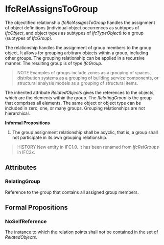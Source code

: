 # IfcRelAssignsToGroup

The objectified relationship _IfcRelAssignsToGroup_ handles the assignment of object definitions (individual object occurrences as subtypes of _IfcObject_, and object types as subtypes of _IfcTypeObject_) to a group (subtypes of _IfcGroup_).
<!-- end of short definition -->

The relationship handles the assignment of group members to the group object. It allows for grouping arbitrary objects within a group, including other groups. The grouping relationship can be applied in a recursive manner. The resulting group is of type _IfcGroup_.

> NOTE Examples of groups include zones as a grouping of spaces, distribution systems as a grouping of building service components, or structural analysis models as a grouping of structural items.

The inherited attribute _RelatedObjects_ gives the references to the objects, which are the elements within the group. The _RelatingGroup_ is the group that comprises all elements. The same object or object type can be included in zero, one, or many groups. Grouping relationships are not hierarchical.

**Informal Propositions**

1. The group assignment relationship shall be acyclic, that is, a group shall not participate in its own grouping relationship.

> HISTORY New entity in IFC1.0. It has been renamed from _IfcRelGroups_ in IFC2x.

## Attributes

### RelatingGroup
Reference to the group that contains all assigned group members.

## Formal Propositions

### NoSelfReference
The instance to which the relation points shall not be contained in the set of _RelatedObjects_.

